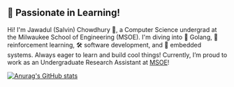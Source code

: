 
## 🚀 Passionate in Learning!
Hi! I'm Jawadul (Salvin) Chowdhury 👋, a Computer Science undergrad at the Milwaukee School of Engineering (MSOE). I'm diving into 🦫 Golang, 🤖 reinforcement learning, 🛠️ software development, and 🔧 embedded systems. Always eager to learn and build cool things! Currently, I’m proud to work as an Undergraduate Research Assistant at [MSOE](https://www.msoe.edu/)!

[![Anurag's GitHub stats](https://github-readme-stats.vercel.app/api?username=chowdhuryj-github)](https://github.com/anuraghazra/github-readme-stats)

